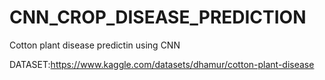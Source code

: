 # CNN_CROP_DISEASE_PREDICTION
Cotton plant disease predictin using CNN

DATASET:https://www.kaggle.com/datasets/dhamur/cotton-plant-disease
